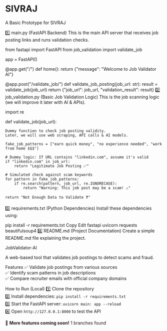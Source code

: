 # SIVRAJ
A Basic Prototype for SIVRAJ

1️⃣ main.py (FastAPI Backend)
This is the main API server that receives job posting links and runs validation checks.

from fastapi import FastAPI
from job_validation import validate_job

app = FastAPI()

@app.get("/")
def home():
    return {"message": "Welcome to Job Validator AI"}

@app.post("/validate_job/")
def validate_job_posting(job_url: str):
    result = validate_job(job_url)
    return {"job_url": job_url, "validation_result": result}
2️⃣ job_validation.py (Basic Job Validation Logic)
This is the job scanning logic (we will improve it later with AI & APIs).


import re

def validate_job(job_url):
    
    Dummy function to check job posting validity.
    Later, we will use web scraping, API calls & AI models.
    
    fake_job_patterns = ["earn quick money", "no experience needed", "work from home $$$"]
    
    # Dummy logic: If URL contains "linkedin.com", assume it's valid
    if "linkedin.com" in job_url:
        return "Legitimate Job Posting ✅"
    
    # Simulated check against scam keywords
    for pattern in fake_job_patterns:
        if re.search(pattern, job_url, re.IGNORECASE):
            return "Warning: This job post may be a scam! ⚠️"

    return "Not Enough Data to Validate ❓"
3️⃣ requirements.txt (Python Dependencies)
Install these dependencies using:

pip install -r requirements.txt
Copy
Edit
fastapi
uvicorn
requests
beautifulsoup4
4️⃣ README.md (Project Documentation)
Create a simple README.md file explaining the project.

JobValidator-AI

A web-based tool that validates job postings to detect scams and fraud.

Features
✅ Validate job postings from various sources  
✅ Identify scam patterns in job descriptions  
✅ Compare recruiter emails with official company domains  

How to Run (Local)
1️⃣ Clone the repository  
2️⃣ Install dependencies: `pip install -r requirements.txt`  
3️⃣ Start the FastAPI server: `uvicorn main: app --reload`  
4️⃣ Open `http://127.0.0.1:8000` to test the API  

🚀 **More features coming soon!**
1 branches found 
